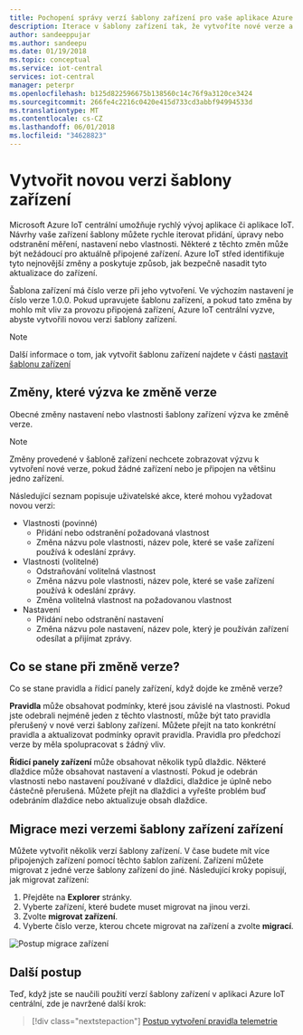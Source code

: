```yaml
---
title: Pochopení správy verzí šablony zařízení pro vaše aplikace Azure IoT centrální | Microsoft Docs
description: Iterace v šablony zařízení tak, že vytvoříte nové verze a bez dopadu na připojené zařízení za provozu
author: sandeeppujar
ms.author: sandeepu
ms.date: 01/19/2018
ms.topic: conceptual
ms.service: iot-central
services: iot-central
manager: peterpr
ms.openlocfilehash: b125d822596675b138560c14c76f9a3120ce3424
ms.sourcegitcommit: 266fe4c2216c0420e415d733cd3abbf94994533d
ms.translationtype: MT
ms.contentlocale: cs-CZ
ms.lasthandoff: 06/01/2018
ms.locfileid: "34628823"
---
```

# <a name="create-a-new-device-template-version"></a>Vytvořit novou verzi šablony zařízení

Microsoft Azure IoT centrální umožňuje rychlý vývoj aplikace či aplikace IoT. Návrhy vaše zařízení šablony můžete rychle iterovat přidání, úpravy nebo odstranění měření, nastavení nebo vlastnosti. Některé z těchto změn může být nežádoucí pro aktuálně připojené zařízení. Azure IoT střed identifikuje tyto nejnovější změny a poskytuje způsob, jak bezpečně nasadit tyto aktualizace do zařízení.

Šablona zařízení má číslo verze při jeho vytvoření. Ve výchozím nastavení je číslo verze 1.0.0. Pokud upravujete šablonu zařízení, a pokud tato změna by mohlo mít vliv za provozu připojená zařízení, Azure IoT centrální vyzve, abyste vytvořili novou verzi šablony zařízení.

> [!NOTE]
> Další informace o tom, jak vytvořit šablonu zařízení najdete v části [nastavit šablonu zařízení](howto-set-up-template.md)

## <a name="changes-that-prompt-a-version-change"></a>Změny, které výzva ke změně verze

Obecné změny nastavení nebo vlastnosti šablony zařízení výzva ke změně verze.

> [!NOTE]
> Změny provedené v šabloně zařízení nechcete zobrazovat výzvu k vytvoření nové verze, pokud žádné zařízení nebo je připojen na většinu jedno zařízení.

Následující seznam popisuje uživatelské akce, které mohou vyžadovat novou verzi:

* Vlastnosti (povinné)
    * Přidání nebo odstranění požadovaná vlastnost
    * Změna názvu pole vlastnosti, název pole, které se vaše zařízení používá k odeslání zprávy.
*  Vlastnosti (volitelné)
    * Odstraňování volitelná vlastnost
    * Změna názvu pole vlastnosti, název pole, které se vaše zařízení používá k odeslání zprávy.
    * Změna volitelná vlastnost na požadovanou vlastnost
*  Nastavení
    * Přidání nebo odstranění nastavení
    * Změna názvu pole nastavení, název pole, který je používán zařízení odesílat a přijímat zprávy.

## <a name="what-happens-on-version-change"></a>Co se stane při změně verze?

Co se stane pravidla a řídicí panely zařízení, když dojde ke změně verze?

**Pravidla** může obsahovat podmínky, které jsou závislé na vlastnosti. Pokud jste odebrali nejméně jeden z těchto vlastností, může být tato pravidla přerušený v nové verzi šablony zařízení. Můžete přejít na tato konkrétní pravidla a aktualizovat podmínky opravit pravidla. Pravidla pro předchozí verze by měla spolupracovat s žádný vliv.

**Řídicí panely zařízení** může obsahovat několik typů dlaždic. Některé dlaždice může obsahovat nastavení a vlastností. Pokud je odebrán vlastnosti nebo nastavení používané v dlaždici, dlaždice je úplně nebo částečně přerušená. Můžete přejít na dlaždici a vyřešte problém buď odebráním dlaždice nebo aktualizuje obsah dlaždice.

## <a name="migrate-a-device-across-device-template-versions"></a>Migrace mezi verzemi šablony zařízení zařízení

Můžete vytvořit několik verzí šablony zařízení. V čase budete mít více připojených zařízení pomocí těchto šablon zařízení. Zařízení můžete migrovat z jedné verze šablony zařízení do jiné. Následující kroky popisují, jak migrovat zařízení:

1. Přejděte na **Explorer** stránky.
1. Vyberte zařízení, které budete muset migrovat na jinou verzi.
1. Zvolte **migrovat zařízení**.
1. Vyberte číslo verze, kterou chcete migrovat na zařízení a zvolte **migrací**.

![Postup migrace zařízení](media\howto-version-devicetemplate\pick-version.png)

## <a name="next-steps"></a>Další postup

Teď, když jste se naučili použití verzí šablony zařízení v aplikaci Azure IoT centrální, zde je navržené další krok:

> [!div class="nextstepaction"]
> [Postup vytvoření pravidla telemetrie](howto-create-telemetry-rules.md)